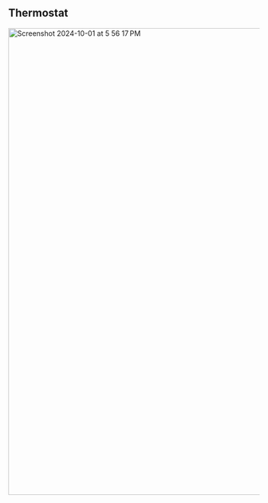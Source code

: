 
Thermostat
---
<img width="937" alt="Screenshot 2024-10-01 at 5 56 17 PM" src="https://github.com/user-attachments/assets/766f7fd1-4347-4d94-aab1-6fe4455e3642">
